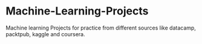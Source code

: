 # Machine-Learning-Projects
Machine learning Projects for practice from different sources like datacamp, packtpub, kaggle and coursera.
